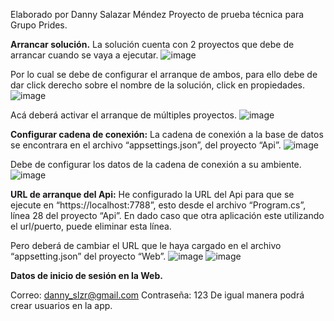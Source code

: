 Elaborado por Danny Salazar Méndez
Proyecto de prueba técnica para Grupo Prides.

**Arrancar solución.**
La solución cuenta con 2 proyectos que debe de arrancar cuando se vaya a ejecutar.
![image](https://github.com/user-attachments/assets/7e1ff079-52e4-41c2-aecc-46d921497db9)
 
Por lo cual se debe de configurar el arranque de ambos, para ello debe de dar click derecho sobre el nombre de la solución, click en propiedades.
 ![image](https://github.com/user-attachments/assets/ace007c6-94b1-4e6e-ae14-44f184c3b78b)

Acá deberá activar el arranque de múltiples proyectos. 
![image](https://github.com/user-attachments/assets/8083f221-9a1a-4c67-9e55-476894dee6ef)

**Configurar cadena de conexión:**
La cadena de conexión a la base de datos se encontrara en el archivo “appsettings.json”, del proyecto “Api”.
![image](https://github.com/user-attachments/assets/1f03e56e-ecd3-4e82-b1ba-d0a84c5116ef)


Debe de configurar los datos de la cadena de conexión a su ambiente.
![image](https://github.com/user-attachments/assets/de386a5d-829b-47b9-90a7-41e8d78b5b31)


**URL de arranque del Api:**
He configurado la URL del Api para que se ejecute en “https://localhost:7788”, esto desde el archivo “Program.cs”, línea 28 del proyecto “Api”.
En dado caso que otra aplicación este utilizando el url/puerto, puede eliminar esta línea.

Pero deberá de cambiar el URL que le haya cargado en el archivo “appsetting.json” del proyecto “Web”.
![image](https://github.com/user-attachments/assets/824c5a46-2933-458f-a869-b29679656b48)
![image](https://github.com/user-attachments/assets/5515848d-15fb-4035-bf1d-ce7942a897c9)


**Datos de inicio de sesión en la Web.**

Correo: danny_slzr@gmail.com
Contraseña: 123
De igual manera podrá crear usuarios en la app.
